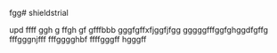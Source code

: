 fgg# shieldstrial

upd
ffff
ggh
g
ffgh
gf
gfffbbb
gggfgffхfjggfjfgg
gggggfffggfghggdfgffg
fffgggnjfff
fffgggghbf
ffffgggff
hgggff
